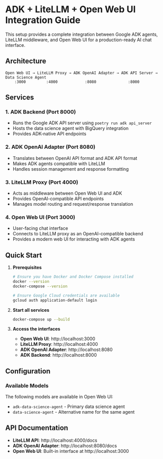 # ADK + LiteLLM + Open Web UI Integration Guide

This setup provides a complete integration between Google ADK agents, LiteLLM middleware, and Open Web UI for a production-ready AI chat interface.

## Architecture

```
Open Web UI → LiteLLM Proxy → ADK OpenAI Adapter → ADK API Server → Data Science Agent
    :3000         :4000            :8080              :8000
```

## Services

### 1. ADK Backend (Port 8000)
- Runs the Google ADK API server using `poetry run adk api_server`
- Hosts the data science agent with BigQuery integration
- Provides ADK-native API endpoints

### 2. ADK OpenAI Adapter (Port 8080)
- Translates between OpenAI API format and ADK API format
- Makes ADK agents compatible with LiteLLM
- Handles session management and response formatting

### 3. LiteLLM Proxy (Port 4000)
- Acts as middleware between Open Web UI and ADK
- Provides OpenAI-compatible API endpoints
- Manages model routing and request/response translation

### 4. Open Web UI (Port 3000)
- User-facing chat interface
- Connects to LiteLLM proxy as an OpenAI-compatible backend
- Provides a modern web UI for interacting with ADK agents

## Quick Start

1. **Prerequisites**
   ```bash
   # Ensure you have Docker and Docker Compose installed
   docker --version
   docker-compose --version
   
   # Ensure Google Cloud credentials are available
   gcloud auth application-default login
   ```

2. **Start all services**
   ```bash
   docker-compose up --build
   ```

3. **Access the interfaces**
   - **Open Web UI**: http://localhost:3000
   - **LiteLLM Proxy**: http://localhost:4000
   - **ADK OpenAI Adapter**: http://localhost:8080
   - **ADK Backend**: http://localhost:8000

## Configuration

### Available Models

The following models are available in Open Web UI:
- `adk-data-science-agent` - Primary data science agent
- `data-science-agent` - Alternative name for the same agent

## API Documentation

- **LiteLLM API**: http://localhost:4000/docs
- **ADK OpenAI Adapter**: http://localhost:8080/docs
- **Open Web UI**: Built-in interface at http://localhost:3000
